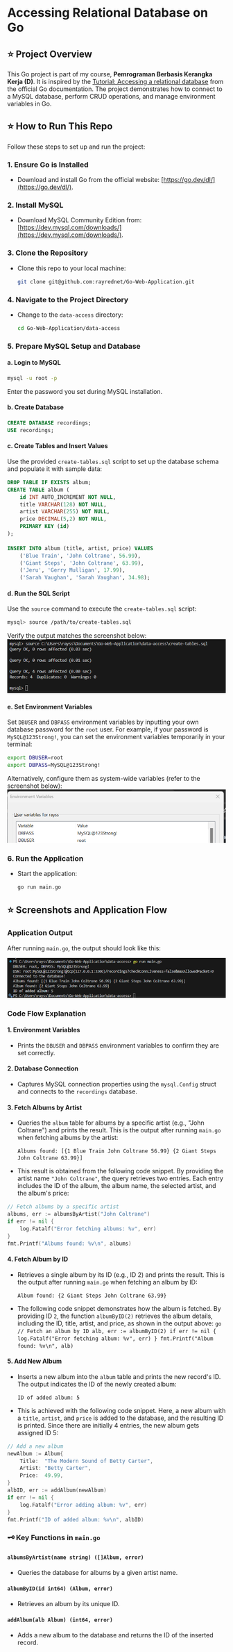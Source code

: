 # Accessing Relational Database on Go

## ⭐ Project Overview
This Go project is part of my course, **Pemrograman Berbasis Kerangka Kerja (D)**. It is inspired by the [Tutorial: Accessing a relational database](https://go.dev/doc/tutorial/database-access) from the official Go documentation. The project demonstrates how to connect to a MySQL database, perform CRUD operations, and manage environment variables in Go.

## ⭐ How to Run This Repo

Follow these steps to set up and run the project:

### 1. Ensure Go is Installed
   - Download and install Go from the official website: [https://go.dev/dl/](https://go.dev/dl/).

### 2. Install MySQL
   - Download MySQL Community Edition from: [https://dev.mysql.com/downloads/](https://dev.mysql.com/downloads/).

### 3. Clone the Repository
   - Clone this repo to your local machine:
     ```bash
     git clone git@github.com:rayrednet/Go-Web-Application.git
     ```

### 4. Navigate to the Project Directory
   - Change to the `data-access` directory:
     ```bash
     cd Go-Web-Application/data-access
     ```

### 5. Prepare MySQL Setup and Database

#### a. Login to MySQL
   ```bash
   mysql -u root -p
   ```
   Enter the password you set during MySQL installation.

#### b. Create Database
   ```sql
   CREATE DATABASE recordings;
   USE recordings;
   ```

#### c. Create Tables and Insert Values
   Use the provided `create-tables.sql` script to set up the database schema and populate it with sample data:
   ```sql
   DROP TABLE IF EXISTS album;
   CREATE TABLE album (
       id INT AUTO_INCREMENT NOT NULL,
       title VARCHAR(128) NOT NULL,
       artist VARCHAR(255) NOT NULL,
       price DECIMAL(5,2) NOT NULL,
       PRIMARY KEY (id)
   );

   INSERT INTO album (title, artist, price) VALUES
       ('Blue Train', 'John Coltrane', 56.99),
       ('Giant Steps', 'John Coltrane', 63.99),
       ('Jeru', 'Gerry Mulligan', 17.99),
       ('Sarah Vaughan', 'Sarah Vaughan', 34.98);
   ```

#### d. Run the SQL Script
   Use the `source` command to execute the `create-tables.sql` script:
   ```bash
   mysql> source /path/to/create-tables.sql
   ```
   Verify the output matches the screenshot below:
   ![Create Table Output](img/create-table.png)

#### e. Set Environment Variables
   Set `DBUSER` and `DBPASS` environment variables by inputting your own database password for the `root` user. For example, if your password is `MySQL@123Strong!`, you can set the environment variables temporarily in your terminal:
   ```bash
   export DBUSER=root
   export DBPASS=MySQL@123Strong!
   ```
   Alternatively, configure them as system-wide variables (refer to the screenshot below):
   ![Environment Variables](img/env-var.png)

### 6. Run the Application
   - Start the application:
     ```bash
     go run main.go
     ```

## ⭐ Screenshots and Application Flow

### Application Output
After running `main.go`, the output should look like this:

![Application Output](img/output.png)

### Code Flow Explanation

#### 1. **Environment Variables**
   - Prints the `DBUSER` and `DBPASS` environment variables to confirm they are set correctly.

#### 2. **Database Connection**
   - Captures MySQL connection properties using the `mysql.Config` struct and connects to the `recordings` database.

#### 3. **Fetch Albums by Artist**
   - Queries the `album` table for albums by a specific artist (e.g., "John Coltrane") and prints the result. This is the output after running `main.go` when fetching albums by the artist:

     ```
     Albums found: [{1 Blue Train John Coltrane 56.99} {2 Giant Steps John Coltrane 63.99}]
     ```

   - This result is obtained from the following code snippet. By providing the artist name `"John Coltrane"`, the query retrieves two entries. Each entry includes the ID of the album, the album name, the selected artist, and the album's price:
   ```go
   // Fetch albums by a specific artist
   albums, err := albumsByArtist("John Coltrane")
   if err != nil {
       log.Fatalf("Error fetching albums: %v", err)
   }
   fmt.Printf("Albums found: %v\n", albums)
   ```

#### 4. **Fetch Album by ID**
   - Retrieves a single album by its ID (e.g., ID 2) and prints the result. This is the output after running `main.go` when fetching an album by ID:

     ```
     Album found: {2 Giant Steps John Coltrane 63.99}
     ```

   - The following code snippet demonstrates how the album is fetched. By providing ID `2`, the function `albumByID(2)` retrieves the album details, including the ID, title, artist, and price, as shown in the output above:
    ```go
    // Fetch an album by ID
    alb, err := albumByID(2)
    if err != nil {
        log.Fatalf("Error fetching album: %v", err)
    }
    fmt.Printf("Album found: %v\n", alb)
    ```

#### 5. **Add New Album**
   - Inserts a new album into the `album` table and prints the new record's ID. The output indicates the ID of the newly created album:
     ```
     ID of added album: 5
     ```
   - This is achieved with the following code snippet. Here, a new album with a `title`, `artist`, and `price` is added to the database, and the resulting ID is printed. Since there are initially 4 entries, the new album gets assigned ID 5:
   ```go
   // Add a new album
   newAlbum := Album{
       Title:  "The Modern Sound of Betty Carter",
       Artist: "Betty Carter",
       Price:  49.99,
   }
   albID, err := addAlbum(newAlbum)
   if err != nil {
       log.Fatalf("Error adding album: %v", err)
   }
   fmt.Printf("ID of added album: %v\n", albID)
   ```

### 🗝️ Key Functions in `main.go`

#### `albumsByArtist(name string) ([]Album, error)`
   - Queries the database for albums by a given artist name.

#### `albumByID(id int64) (Album, error)`
   - Retrieves an album by its unique ID.

#### `addAlbum(alb Album) (int64, error)`
   - Adds a new album to the database and returns the ID of the inserted record.

